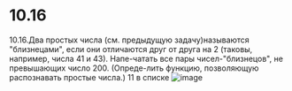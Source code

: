 # 10.16
10.16.Два простых числа (см. предыдущую задачу)называются "близнецами", если они отличаются друг от друга на 2 (таковы, например, числа 41 и 43). Напе-чатать все пары чисел-"близнецов", не превышающих число 200. (Опреде-лить функцию, позволяющую распознавать простые числа.)
11 в списке 
![image](https://user-images.githubusercontent.com/113889092/213381222-0eda1737-4114-482a-aa90-12b78703217b.png)
